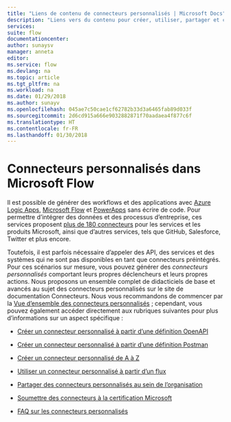 ```yaml
---
title: "Liens de contenu de connecteurs personnalisés | Microsoft Docs"
description: "Liens vers du contenu pour créer, utiliser, partager et certifier des connecteurs personnalisés."
services: 
suite: flow
documentationcenter: 
author: sunaysv
manager: anneta
editor: 
ms.service: flow
ms.devlang: na
ms.topic: article
ms.tgt_pltfrm: na
ms.workload: na
ms.date: 01/29/2018
ms.author: sunayv
ms.openlocfilehash: 045ae7c50cae1cf62782b33d3a6465fab89d033f
ms.sourcegitcommit: 2d6cd915a666e9032882871f70aadaea4f877c6f
ms.translationtype: HT
ms.contentlocale: fr-FR
ms.lasthandoff: 01/30/2018
---
```

# <a name="custom-connectors-in-microsoft-flow"></a>Connecteurs personnalisés dans Microsoft Flow

Il est possible de générer des workflows et des applications avec [Azure Logic Apps](https://azure.microsoft.com/services/logic-apps), [Microsoft Flow](https://flow.microsoft.com) et [PowerApps](https://powerapps.microsoft.com) sans écrire de code. Pour permettre d’intégrer des données et des processus d’entreprise, ces services proposent [plus de 180 connecteurs](https://docs.microsoft.com/connectors/) pour les services et les produits Microsoft, ainsi que d’autres services, tels que GitHub, Salesforce, Twitter et plus encore. 

Toutefois, il est parfois nécessaire d’appeler des API, des services et des systèmes qui ne sont pas disponibles en tant que connecteurs préintégrés. Pour ces scénarios sur mesure, vous pouvez générer des *connecteurs personnalisés* comportant leurs propres déclencheurs et leurs propres actions. Nous proposons un ensemble complet de didacticiels de base et avancés au sujet des connecteurs personnalisés sur le site de documentation Connecteurs. Nous vous recommandons de commencer par la [Vue d’ensemble des connecteurs personnalisés](https://docs.microsoft.com/connectors/custom-connectors/) ; cependant, vous pouvez également accéder directement aux rubriques suivantes pour plus d’informations sur un aspect spécifique :

* [Créer un connecteur personnalisé à partir d’une définition OpenAPI](https://docs.microsoft.com/connectors/custom-connectors/define-openapi-definition)

* [Créer un connecteur personnalisé à partir d’une définition Postman](https://docs.microsoft.com/connectors/custom-connectors/define-postman-collection)

* [Créer un connecteur personnalisé de A à Z](https://docs.microsoft.com/connectors/custom-connectors/define-blank)

* [Utiliser un connecteur personnalisé à partir d’un flux](https://docs.microsoft.com/connectors/custom-connectors/use-custom-connector-flow)

* [Partager des connecteurs personnalisés au sein de l’organisation](https://docs.microsoft.com/connectors/custom-connectors/share)

* [Soumettre des connecteurs à la certification Microsoft](https://docs.microsoft.com/connectors/custom-connectors/submit-certification)

* [FAQ sur les connecteurs personnalisés](https://docs.microsoft.com/connectors/custom-connectors/faq)